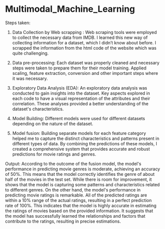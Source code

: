 # Multimodal_Machine_Learning
Steps taken:
1.	Data Collection by Web scrapping : Web scraping tools were employed to collect the necessary data from IMDB. I learned this new way of collecting information for a dataset, which I didn’t know about before. I scrapped the information from the html code of the website which was quite challenging.

2.	Data pre-processing: Each dataset was properly cleaned and necessary steps were taken to prepare them for their model training. Applied scaling, feature extraction, conversion and other important steps where it was necessary.

3.	Exploratory Data Analysis (EDA): An exploratory data analysis was conducted to gain insights into the dataset. Key aspects explored in each code to have a visual representation of the attributes and their correlation. These analyses provided a better understanding of the dataset's characteristics.

4.	Model Building: Different models were used for different datasets depending on the nature of the dataset.

5.	Model fusion: Building separate models for each feature category helped me to capture the distinct characteristics and patterns present in different types of data. By combining the predictions of these models, I created a comprehensive system that provides accurate and robust predictions for movie ratings and genres.

Output:
According to the outcome of the fusion model, the model's performance in predicting movie genres is moderate, achieving an accuracy of 50%. This means that the model correctly identifies the genre of about half of the movies in the test set. While there is room for improvement, it shows that the model is capturing some patterns and characteristics related to different genres.
On the other hand, the model's performance in predicting movie ratings is remarkable. All of the predicted ratings are within a 10% range of the actual ratings, resulting in a perfect prediction rate of 100%. This indicates that the model is highly accurate in estimating the ratings of movies based on the provided information. It suggests that the model has successfully learned the relationships and factors that contribute to the ratings, resulting in precise estimations.
